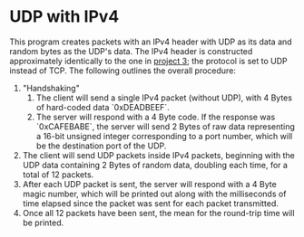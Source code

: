 # UDP with IPv4
This program creates packets with an IPv4 header with UDP as its data and random bytes as the UDP's data. The IPv4 header is constructed approximately identically to the one in <a href="https://github.com/raechiang/CS-School/tree/master/Java/2017-04/380-P3-IPv4">project 3</a>; the protocol is set to UDP instead of TCP. The following outlines the overall procedure:
<ol>
  <li> "Handshaking"
    <ol>
      <li>The client will send a single IPv4 packet (without UDP), with 4 Bytes of hard-coded data `0xDEADBEEF`.</li>
      <li>The server will respond with a 4 Byte code. If the response was `0xCAFEBABE`, the server will send 2 Bytes of raw data representing a 16-bit unsigned integer corresponding to a port number, which will be the destination port of the UDP.</li>
    </ol>
  </li>
  <li>The client will send UDP packets inside IPv4 packets, beginning with the UDP data containing 2 Bytes of random data, doubling each time, for a total of 12 packets.</li>
  <li>After each UDP packet is sent, the server will respond with a 4 Byte magic number, which will be printed out along with the milliseconds of time elapsed since the packet was sent for each packet transmitted.</li>
  <li>Once all 12 packets have been sent, the mean for the round-trip time will be printed.</li>
</ol>
